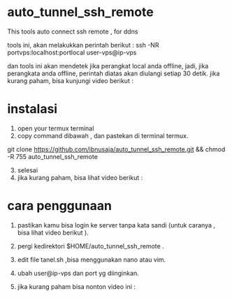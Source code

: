 # auto_tunnel_ssh_remote
This tools auto connect ssh remote , for ddns 

tools ini, akan melakukkan perintah berikut :
ssh -NR portvps:localhost:portlocal user-vps@ip-vps

dan tools ini akan mendetek jika perangkat local anda offline, 
jadi, jika perangkata anda offline, perintah diatas akan diulangi setiap 30 detik.
jika kurang paham, bisa kunjungi video berikut : 


# instalasi 
1. open your termux terminal 
2. copy command dibawah , dan pastekan di terminal termux.


git clone https://github.com/ibnusaja/auto_tunnel_ssh_remote.git && chmod -R 755 auto_tunnel_ssh_remote

3. selesai
4. jika kurang paham, bisa lihat video berikut : 

# cara penggunaan 
1. pastikan kamu bisa login ke server tanpa kata sandi (untuk caranya , bisa lihat video berikut  ).

2. pergi kedirektori $HOME/auto_tunnel_ssh_remote .
4. edit file tanel.sh ,bisa menggunakan nano atau vim.
5. ubah user@ip-vps dan port yg diinginkan.
6. jika kurang paham bisa nonton video ini : 



